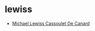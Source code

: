 # lewiss

 * [Michael Lewiss Cassoulet De Canard](index/m/michael-lewiss-cassoulet-de-canard-104755.json)
